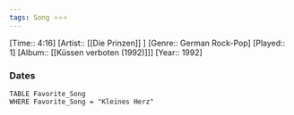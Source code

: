 ```yaml
---
tags: Song ⭐⭐⭐ 
---
```

[Time:: 4:16]
[Artist:: [[Die Prinzen]] ]
[Genre:: German Rock-Pop]
[Played:: 1]
[Album:: [[Küssen verboten (1992)]]]
[Year:: 1992]
### Dates
````dataview
TABLE Favorite_Song
WHERE Favorite_Song = "Kleines Herz"
````